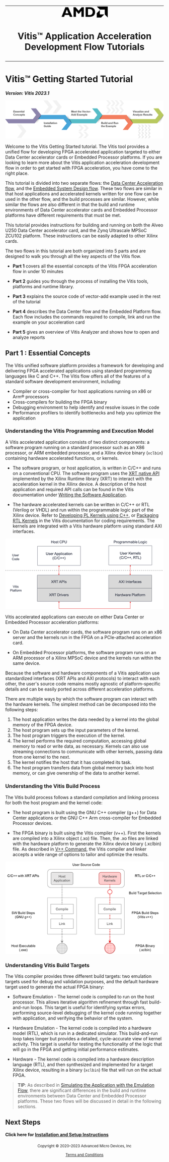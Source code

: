<table class="sphinxhide" width="100%">
 <tr>
   <td align="center"><img src="https://raw.githubusercontent.com/Xilinx/Image-Collateral/main/xilinx-logo.png" width="30%"/><h1>Vitis™ Application Acceleration Development Flow Tutorials</h1>

   </td>
 </tr>
 <tr>
 <td>
 </td>
 </tr>
</table>

# Vitis™ Getting Started Tutorial

***Version: Vitis 2023.1***

![img](./images/vitis_101.png)

Welcome to the Vitis Getting Started tutorial. The Vitis tool provides a unified flow for developing FPGA accelerated application targeted to either Data Center accelerator cards or Embedded Processor platforms. If you are looking to learn more about the Vitis application acceleration development flow in order to get started with FPGA acceleration, you have come to the right place.

This tutorial is divided into two separate flows: the [Data Center Acceleration flow](https://docs.xilinx.com/r/en-US/ug1393-vitis-application-acceleration/Introduction-to-Data-Center-Acceleration-for-Software-Programmers), and the [Embedded System Design flow](https://docs.xilinx.com/r/en-US/ug1393-vitis-application-acceleration/Introduction-to-Vitis-Tools-for-Embedded-System-Designers). These two flows are similar in that host applications and accelerated kernels written for one flow can be used in the other flow, and the build processes are similar. However, while similar the flows are also different in that the build and runtime environments of Data Center accelerator cards and Embedded Processor platforms have different requirements that must be met.

This tutorial provides instructions for building and running on both the Alveo U250 Data Center accelerator card, and the Zynq Ultrascale MPSoC ZCU102 platform. These instructions can be easily adapted to other Xilinx cards. 

The two flows in this tutorial are both organized into 5 parts and are designed to walk you through all the key aspects of the Vitis flow.

* **Part 1** covers all the essential concepts of the Vitis FPGA acceleration flow in under 10 minutes

* **Part 2** guides you through the process of installing the Vitis tools, platforms and runtime library.

* **Part 3** explains the source code of vector-add example used in the rest of the tutorial

* **Part 4** describes the Data Center flow and the Embedded Platform flow. Each flow includes the commands required to compile, link and run the example on your acceleration card

* **Part 5** gives an overview of Vitis Analyzer and shows how to open and analyze reports

## Part 1 : Essential Concepts

The Vitis unified software platform provides a framework for developing and delivering FPGA accelerated applications using standard programming languages like C and C++. The Vitis flow offers all of the features of a standard software development environment, including:

* Compiler or cross-compiler for host applications running on x86 or Arm® processors
* Cross-compilers for building the FPGA binary
* Debugging environment to help identify and resolve issues in the code
* Performance profilers to identify bottlenecks and help you optimize the application

### Understanding the Vitis Programming and Execution Model

A Vitis accelerated application consists of two distinct components: a software program running on a standard processor such as an X86 processor, or ARM embedded processor, and a Xilinx device binary (`xclbin`) containing hardware accelerated functions, or kernels.

* The software program, or host application, is written in C/C++ and runs on a conventional CPU. The software program uses the [XRT native API](https://xilinx.github.io/XRT/master/html/index.html) implemented by the Xilinx Runtime library (XRT) to interact with the acceleration kernel in the Xilinx device. A description of the host application and required API calls can be found in the Vitis documentation under [Writing the Software Application](https://docs.xilinx.com/r/en-US/ug1393-vitis-application-acceleration/Writing-the-Software-Application).

* The hardware accelerated kernels can be written in C/C++ or RTL (Verilog or VHDL) and run within the programmable logic part of the Xilinx device. Refer to [Developing PL Kernels using C++](https://docs.xilinx.com/r/en-US/ug1393-vitis-application-acceleration/Developing-PL-Kernels-using-C), or [Packaging RTL Kernels](https://docs.xilinx.com/r/en-US/ug1393-vitis-application-acceleration/Packaging-RTL-Kernels) in the Vitis documentation for coding requirements. The kernels are integrated with a Vitis hardware platform using standard AXI interfaces.

![img](./images/part1_execution_model.png)

Vitis accelerated applications can execute on either Data Center or Embedded Processor acceleration platforms:

* On Data Center accelerator cards, the software program runs on an x86 server and the kernels run in the FPGA on a PCIe-attached acceleration card.

* On Embedded Processor platforms, the software program runs on an ARM processor of a Xilinx MPSoC device and the kernels run within the same device. 

Because the software and hardware components of a Vitis application use standardized interfaces (XRT APIs and AXI protocols) to interact with each other, the user's source code remains mostly agnostic of platform-specific details and can be easily ported across different acceleration platforms.

There are multiple ways by which the software program can interact with the hardware kernels. The simplest method can be decomposed into the following steps:

1. The host application writes the data needed by a kernel into the global memory of the FPGA device.
2. The host program sets up the input parameters of the kernel.
3. The host program triggers the execution of the kernel.
4. The kernel performs the required computation, accessing global memory to read or write data, as necessary. Kernels can also use streaming connections to communicate with other kernels, passing data from one kernel to the next.
5. The kernel notifies the host that it has completed its task.
6. The host program transfers data from global memory back into host memory, or can give ownership of the data to another kernel.

### Understanding the Vitis Build Process

The Vitis build process follows a standard compilation and linking process for both the host program and the kernel code:

* The host program is built using the GNU C++ compiler (g++) for Data Center applications or the GNU C++ Arm cross-compiler for Embedded Processor devices.

* The FPGA binary is built using the Vitis compiler (v++). First the kernels are compiled into a Xilinx object (.xo) file. Then, the .xo files are linked with the hardware platform to generate the Xilinx device binary (.xclbin) file. As described in [V++ Command](https://docs.xilinx.com/r/en-US/ug1393-vitis-application-acceleration/v-Command), the Vitis compiler and linker accepts a wide range of options to tailor and optimize the results.

![img](./images/part1_build_flow.png)

### Understanding Vitis Build Targets

The Vitis compiler provides three different build targets: two emulation targets used for debug and validation purposes, and the default hardware target used to generate the actual FPGA binary:

* Software Emulation - The kernel code is compiled to run on the host processor. This allows iterative algorithm refinement through fast build-and-run loops. This target is useful for identifying syntax errors, performing source-level debugging of the kernel code running together with application, and verifying the behavior of the system.

* Hardware Emulation - The kernel code is compiled into a hardware model (RTL), which is run in a dedicated simulator. This build-and-run loop takes longer but provides a detailed, cycle-accurate view of kernel activity. This target is useful for testing the functionality of the logic that will go in the FPGA and getting initial performance estimates.

* Hardware - The kernel code is compiled into a hardware description language (RTL), and then synthesized and implemented for a target Xilinx device, resulting in a binary (`xclbin`) file that will run on the actual FPGA.

>**TIP**: As described in [Simulating the Application with the Emulation Flow](https://docs.xilinx.com/r/en-US/ug1393-vitis-application-acceleration/Simulating-the-Application-with-the-Emulation-Flow), there are significant differences in the build and runtime environments between Data Center and Embedded Processor platforms. These two flows will be discussed in detail in the following sections.

## Next Steps

  **Click here for [Installation and Setup Instructions](./Part2.md)**


<p class="sphinxhide" align="center"><sub>Copyright © 2020–2023 Advanced Micro Devices, Inc</sub></p>

<p class="sphinxhide" align="center"><sup><a href="https://www.amd.com/en/corporate/copyright">Terms and Conditions</a></sup></p>
